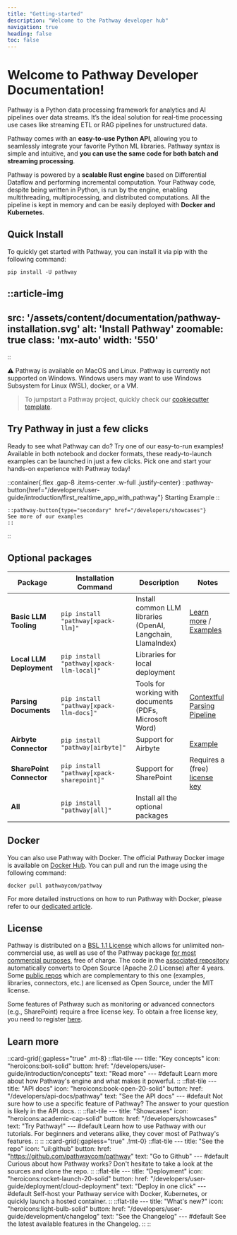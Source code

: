 ```yaml
---
title: "Getting-started"
description: "Welcome to the Pathway developer hub"
navigation: true
heading: false
toc: false
---
```


# Welcome to Pathway Developer Documentation!

Pathway is a Python data processing framework for analytics and AI pipelines over data streams.
It’s the ideal solution for real-time processing use cases like streaming ETL or RAG pipelines for unstructured data.

Pathway comes with an **easy-to-use Python API**, allowing you to seamlessly integrate your favorite Python ML libraries.
Pathway syntax is simple and intuitive, and **you can use the same code for both batch and streaming processing**.

Pathway is powered by a **scalable Rust engine** based on Differential Dataflow and performing incremental computation.
Your Pathway code, despite being written in Python, is run by the engine, enabling multithreading, multiprocessing, and distributed computations.
All the pipeline is kept in memory and can be easily deployed with **Docker and Kubernetes**.

## Quick Install

To quickly get started with Pathway, you can install it via pip with the following command:

```
pip install -U pathway
```


<!-- https://www.canva.com/design/DAGGtZB_-kw/6gGXSnfMNL9LuOXTOSQbQQ/edit?utm_content=DAGGtZB_-kw&utm_campaign=designshare&utm_medium=link2&utm_source=sharebutton -->
::article-img
---
src: '/assets/content/documentation/pathway-installation.svg'
alt: 'Install Pathway'
zoomable: true
class: 'mx-auto'
width: '550'
---
::


⚠️ Pathway is available on MacOS and Linux. Pathway is currently not supported on Windows.
Windows users may want to use Windows Subsystem for Linux (WSL), docker, or a VM.

> To jumpstart a Pathway project, quickly check our [cookiecutter template](https://github.com/pathwaycom/cookiecutter-pathway).

## Try Pathway in just a few clicks

Ready to see what Pathway can do? Try one of our easy-to-run examples!
Available in both notebook and docker formats, these ready-to-launch examples can be launched in just a few clicks.
Pick one and start your hands-on experience with Pathway today!


::container{.flex .gap-8 .items-center .w-full .justify-center}
    ::pathway-button{href="/developers/user-guide/introduction/first_realtime_app_with_pathway"}
    Starting Example
    ::

    ::pathway-button{type="secondary" href="/developers/showcases"}
    See more of our examples
    ::
::


## Optional packages

| **Package** | **Installation Command** | **Description**  | **Notes** |
|--------------|--------------------------|------------------|-----------|
| **Basic LLM Tooling**  | `pip install "pathway[xpack-llm]"` | Install common LLM libraries (OpenAI, Langchain, LlamaIndex) | [Learn more](/developers/user-guide/llm-xpack/overview) / [Examples](/developers/user-guide/llm-xpack/llm-examples) |
| **Local LLM Deployment**  | `pip install "pathway[xpack-llm-local]"` | Libraries for local deployment |     |
| **Parsing Documents**     | `pip install "pathway[xpack-llm-docs]"`  | Tools for working with documents (PDFs, Microsoft Word) | [Contextful Parsing Pipeline](https://github.com/pathwaycom/llm-app/tree/main/examples/pipelines/contextful_parsing) |
| **Airbyte Connector**     | `pip install "pathway[airbyte]"`   | Support for Airbyte  | [Example](/developers/showcases/etl-python-airbyte/) |
| **SharePoint Connector**  | `pip install "pathway[xpack-sharepoint]"`  | Support for SharePoint  | Requires a (free) [license key](/get-license) |
| **All**        | `pip install "pathway[all]"`   | Install all the optional packages  |  |


## Docker

You can also use Pathway with Docker.
The official Pathway Docker image is available on [Docker Hub](https://hub.docker.com/r/pathwaycom/pathway).
You can pull and run the image using the following command:

```
docker pull pathwaycom/pathway
```

For more detailed instructions on how to run Pathway with Docker, please refer to our [dedicated article](/developers/user-guide/deployment/docker-deployment).


## License

Pathway is distributed on a [BSL 1.1 License](https://github.com/pathwaycom/pathway/blob/main/LICENSE.txt) which allows for unlimited non-commercial use, as well as use of the Pathway package [for most commercial purposes](https://pathway.com/license/), free of charge.
The code in the [associated repository](https://github.com/pathwaycom/pathway) automatically converts to Open Source (Apache 2.0 License) after 4 years.
Some [public repos](https://github.com/pathwaycom) which are complementary to this one (examples, libraries, connectors, etc.) are licensed as Open Source, under the MIT license.

Some features of Pathway such as monitoring or advanced connectors (e.g., SharePoint) require a free license key.
To obtain a free license key, you need to register [here](https://pathway.com/get-license).

## Learn more

::card-grid{:gapless="true" .mt-8}
    ::flat-tile
    ---
    title: "Key concepts"
    icon: "heroicons:bolt-solid"
    button:
        href: "/developers/user-guide/introduction/concepts"
        text: "Read more"
    ---
    #default 
    Learn more about how Pathway's engine and what makes it powerful.
    ::
    ::flat-tile
    ---
    title: "API docs"
    icon: "heroicons:book-open-20-solid"
    button:
        href: "/developers/api-docs/pathway"
        text: "See the API docs"
    ---
    #default 
    Not sure how to use a specific feature of Pathway? The answer to your question is likely in the API docs.
    ::
    ::flat-tile
    ---
    title: "Showcases"
    icon: "heroicons:academic-cap-solid"
    button:
        href: "/developers/showcases"
        text: "Try Pathway!"
    ---
    #default 
    Learn how to use Pathway with our tutorials. For beginners and veterans alike, they cover most of Pathway's features.
    ::
::
::card-grid{:gapless="true" .!mt-0}
    ::flat-tile
    ---
    title: "See the repo"
    icon: "uil:github"
    button:
        href: "https://github.com/pathwaycom/pathway"
        text: "Go to Github"
    ---
    #default 
    Curious about how Pathway works? Don't hesitate to take a look at the sources and clone the repo. 
    ::
    ::flat-tile
    ---
    title: "Deployment"
    icon: "heroicons:rocket-launch-20-solid"
    button:
        href: "/developers/user-guide/deployment/cloud-deployment"
        text: "Deploy in one click"
    ---
    #default 
    Self-host your Pathway service with Docker, Kubernetes, or quickly launch a hosted container.
    ::
    ::flat-tile
    ---
    title: "What's new?"
    icon: "heroicons:light-bulb-solid"
    button:
        href: "/developers/user-guide/development/changelog"
        text: "See the Changelog"
    ---
    #default 
    See the latest available features in the Changelog.
    ::
::
